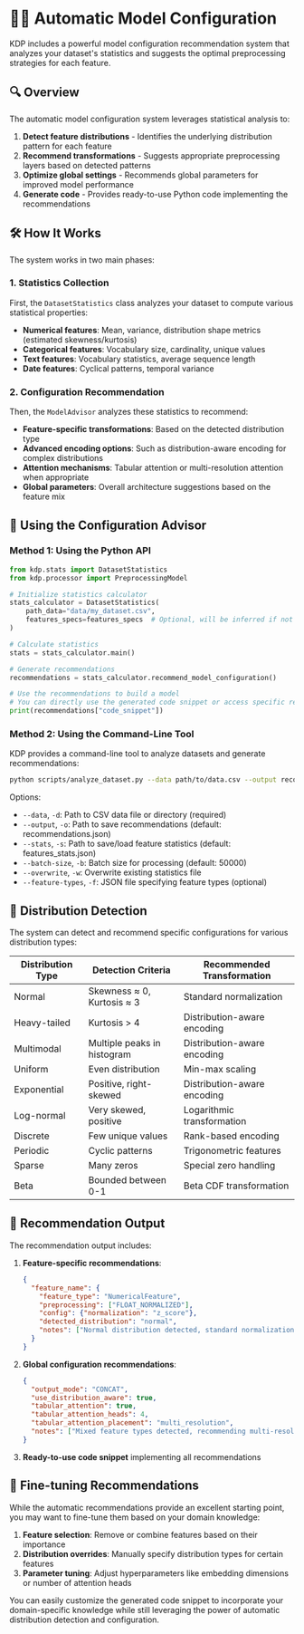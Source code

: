 # 🧙‍♂️ Automatic Model Configuration

KDP includes a powerful model configuration recommendation system that analyzes your dataset's statistics and suggests the optimal preprocessing strategies for each feature.

## 🔍 Overview

The automatic model configuration system leverages statistical analysis to:

1. **Detect feature distributions** - Identifies the underlying distribution pattern for each feature
2. **Recommend transformations** - Suggests appropriate preprocessing layers based on detected patterns
3. **Optimize global settings** - Recommends global parameters for improved model performance
4. **Generate code** - Provides ready-to-use Python code implementing the recommendations

## 🛠️ How It Works

The system works in two main phases:

### 1. Statistics Collection

First, the `DatasetStatistics` class analyzes your dataset to compute various statistical properties:

- **Numerical features**: Mean, variance, distribution shape metrics (estimated skewness/kurtosis)
- **Categorical features**: Vocabulary size, cardinality, unique values
- **Text features**: Vocabulary statistics, average sequence length
- **Date features**: Cyclical patterns, temporal variance

### 2. Configuration Recommendation

Then, the `ModelAdvisor` analyzes these statistics to recommend:

- **Feature-specific transformations**: Based on the detected distribution type
- **Advanced encoding options**: Such as distribution-aware encoding for complex distributions
- **Attention mechanisms**: Tabular attention or multi-resolution attention when appropriate
- **Global parameters**: Overall architecture suggestions based on the feature mix

## 🚀 Using the Configuration Advisor

### Method 1: Using the Python API

```python
from kdp.stats import DatasetStatistics
from kdp.processor import PreprocessingModel

# Initialize statistics calculator
stats_calculator = DatasetStatistics(
    path_data="data/my_dataset.csv",
    features_specs=features_specs  # Optional, will be inferred if not provided
)

# Calculate statistics
stats = stats_calculator.main()

# Generate recommendations
recommendations = stats_calculator.recommend_model_configuration()

# Use the recommendations to build a model
# You can directly use the generated code snippet or access specific recommendations
print(recommendations["code_snippet"])
```

### Method 2: Using the Command-Line Tool

KDP provides a command-line tool to analyze datasets and generate recommendations:

```bash
python scripts/analyze_dataset.py --data path/to/data.csv --output recommendations.json
```

Options:
- `--data`, `-d`: Path to CSV data file or directory (required)
- `--output`, `-o`: Path to save recommendations (default: recommendations.json)
- `--stats`, `-s`: Path to save/load feature statistics (default: features_stats.json)
- `--batch-size`, `-b`: Batch size for processing (default: 50000)
- `--overwrite`, `-w`: Overwrite existing statistics file
- `--feature-types`, `-f`: JSON file specifying feature types (optional)

## 🔮 Distribution Detection

The system can detect and recommend specific configurations for various distribution types:

| Distribution Type | Detection Criteria | Recommended Transformation |
|-------------------|-------------------|----------------------------|
| Normal | Skewness ≈ 0, Kurtosis ≈ 3 | Standard normalization |
| Heavy-tailed | Kurtosis > 4 | Distribution-aware encoding |
| Multimodal | Multiple peaks in histogram | Distribution-aware encoding |
| Uniform | Even distribution | Min-max scaling |
| Exponential | Positive, right-skewed | Distribution-aware encoding |
| Log-normal | Very skewed, positive | Logarithmic transformation |
| Discrete | Few unique values | Rank-based encoding |
| Periodic | Cyclic patterns | Trigonometric features |
| Sparse | Many zeros | Special zero handling |
| Beta | Bounded between 0-1 | Beta CDF transformation |

## 🔄 Recommendation Output

The recommendation output includes:

1. **Feature-specific recommendations**:
   ```json
   {
     "feature_name": {
       "feature_type": "NumericalFeature",
       "preprocessing": ["FLOAT_NORMALIZED"],
       "config": {"normalization": "z_score"},
       "detected_distribution": "normal",
       "notes": ["Normal distribution detected, standard normalization recommended"]
     }
   }
   ```

2. **Global configuration recommendations**:
   ```json
   {
     "output_mode": "CONCAT",
     "use_distribution_aware": true,
     "tabular_attention": true,
     "tabular_attention_heads": 4,
     "tabular_attention_placement": "multi_resolution",
     "notes": ["Mixed feature types detected, recommending multi-resolution attention"]
   }
   ```

3. **Ready-to-use code snippet** implementing all recommendations

## 🔧 Fine-tuning Recommendations

While the automatic recommendations provide an excellent starting point, you may want to fine-tune them based on your domain knowledge:

1. **Feature selection**: Remove or combine features based on their importance
2. **Distribution overrides**: Manually specify distribution types for certain features
3. **Parameter tuning**: Adjust hyperparameters like embedding dimensions or number of attention heads

You can easily customize the generated code snippet to incorporate your domain-specific knowledge while still leveraging the power of automatic distribution detection and configuration.
